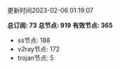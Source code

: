 更新时间2023-02-06 01:19:07

**总订阅: 73**
**总节点: 919**
**有效节点: 365**
- ss节点: 188
- v2ray节点: 172
- trojan节点: 5
